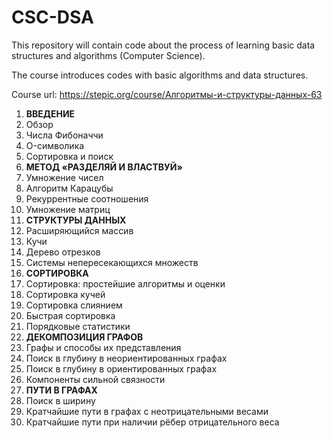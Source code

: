 CSC-DSA
=======

This repository will contain code about the process of learning basic data structures and algorithms (Computer Science).

The course introduces codes with basic algorithms and data structures.

Course url: https://stepic.org/course/Алгоритмы-и-структуры-данных-63

1. **ВВЕДЕНИЕ**
  1. Обзор
  2. Числа Фибоначчи
  3. O-символика
  4. Сортировка и поиск
2. **МЕТОД «РАЗДЕЛЯЙ И ВЛАСТВУЙ»**
  1. Умножение чисел
  2. Алгоритм Карацубы
  3. Рекуррентные соотношения
  4. Умножение матриц
3. **СТРУКТУРЫ ДАННЫХ**
  1. Расширяющийся массив
  2. Кучи
  3. Дерево отрезков
  4. Системы непересекающихся множеств
4. **СОРТИРОВКА**
  1. Сортировка: простейшие алгоритмы и оценки
  2. Сортировка кучей
  3. Сортировка слиянием
  4. Быстрая сортировка
  5. Порядковые статистики
5. **ДЕКОМПОЗИЦИЯ ГРАФОВ**
  1. Графы и способы их представления
  2. Поиск в глубину в неориентированных графах
  3. Поиск в глубину в ориентированных графах
  4. Компоненты сильной связности
6. **ПУТИ В ГРАФАХ**
  1. Поиск в ширину
  2. Кратчайшие пути в графах с неотрицательными весами
  3. Кратчайшие пути при наличии рёбер отрицательного веса